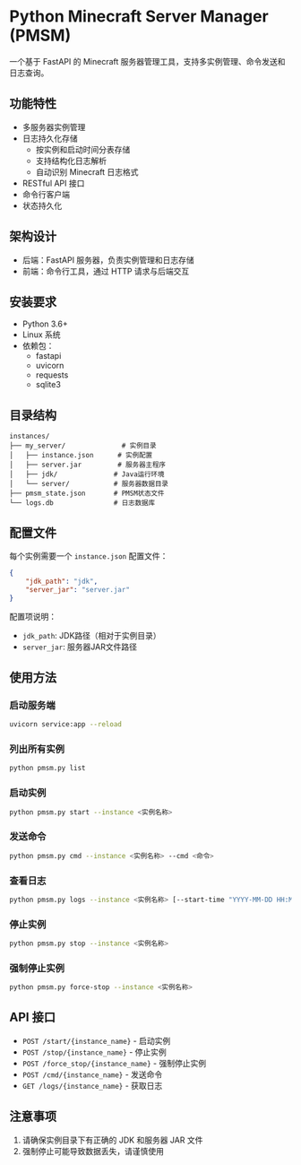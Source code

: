 # Python Minecraft Server Manager (PMSM)

一个基于 FastAPI 的 Minecraft 服务器管理工具，支持多实例管理、命令发送和日志查询。

## 功能特性

- 多服务器实例管理
- 日志持久化存储
  - 按实例和启动时间分表存储
  - 支持结构化日志解析
  - 自动识别 Minecraft 日志格式
- RESTful API 接口
- 命令行客户端
- 状态持久化

## 架构设计

- 后端：FastAPI 服务器，负责实例管理和日志存储
- 前端：命令行工具，通过 HTTP 请求与后端交互

## 安装要求

- Python 3.6+
- Linux 系统
- 依赖包：
  - fastapi
  - uvicorn
  - requests
  - sqlite3

## 目录结构

```
instances/
├── my_server/              # 实例目录
│   ├── instance.json      # 实例配置
│   ├── server.jar         # 服务器主程序
│   ├── jdk/              # Java运行环境
│   └── server/           # 服务器数据目录
├── pmsm_state.json       # PMSM状态文件
└── logs.db               # 日志数据库
```

## 配置文件

每个实例需要一个 `instance.json` 配置文件：

```json
{
    "jdk_path": "jdk",
    "server_jar": "server.jar"
}
```

配置项说明：
- `jdk_path`: JDK路径（相对于实例目录）
- `server_jar`: 服务器JAR文件路径

## 使用方法

### 启动服务端
```bash
uvicorn service:app --reload
```

### 列出所有实例
```bash
python pmsm.py list
```

### 启动实例
```bash
python pmsm.py start --instance <实例名称>
```

### 发送命令
```bash
python pmsm.py cmd --instance <实例名称> --cmd <命令>
```

### 查看日志
```bash
python pmsm.py logs --instance <实例名称> [--start-time "YYYY-MM-DD HH:MM:SS"]
```

### 停止实例
```bash
python pmsm.py stop --instance <实例名称>
```

### 强制停止实例
```bash
python pmsm.py force-stop --instance <实例名称>
```

## API 接口

- `POST /start/{instance_name}` - 启动实例
- `POST /stop/{instance_name}` - 停止实例
- `POST /force_stop/{instance_name}` - 强制停止实例
- `POST /cmd/{instance_name}` - 发送命令
- `GET /logs/{instance_name}` - 获取日志

## 注意事项

1. 请确保实例目录下有正确的 JDK 和服务器 JAR 文件
2. 强制停止可能导致数据丢失，请谨慎使用
